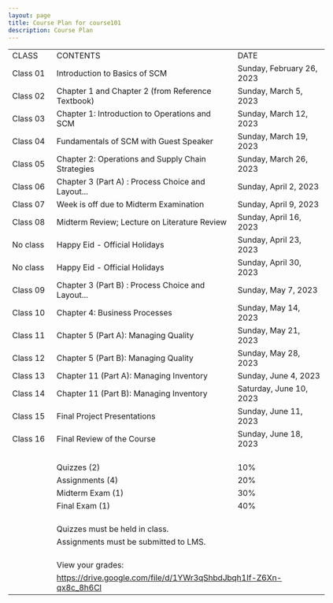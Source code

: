 ```yaml
---
layout: page
title: Course Plan for course101
description: Course Plan
---
```



<div id="course101_22939" align=center x:publishsource="Excel">

<table border=0 cellpadding=0 cellspacing=0 width=642 style='border-collapse:
 collapse;table-layout:fixed;width:482pt'>
 <col width=81 style='mso-width-source:userset;mso-width-alt:2602;width:61pt'>
 <col width=381 style='mso-width-source:userset;mso-width-alt:12202;width:286pt'>
 <col width=180 style='mso-width-source:userset;mso-width-alt:5760;width:135pt'>
 <tr height=21 style='height:16.0pt'>
  <td height=21 width=81 style='height:16.0pt;width:61pt'>CLASS</td>
  <td width=381 style='width:286pt'>CONTENTS</td>
  <td width=180 style='width:135pt'>DATE</td>
 </tr>
 <tr height=21 style='height:16.0pt'>
  <td height=21 style='height:16.0pt'>Class 01</td>
  <td>Introduction to Basics of SCM</td>
  <td>Sunday, February 26, 2023</td>
 </tr>
 <tr height=21 style='height:16.0pt'>
  <td height=21 style='height:16.0pt'>Class 02</td>
  <td>Chapter 1 and Chapter 2 (from Reference Textbook)</td>
  <td>Sunday, March 5, 2023</td>
 </tr>
 <tr height=21 style='height:16.0pt'>
  <td height=21 style='height:16.0pt'>Class 03</td>
  <td>Chapter 1: Introduction to Operations and SCM</td>
  <td>Sunday, March 12, 2023</td>
 </tr>
 <tr height=21 style='height:16.0pt'>
  <td height=21 style='height:16.0pt'>Class 04</td>
  <td>Fundamentals of SCM with Guest Speaker</td>
  <td>Sunday, March 19, 2023</td>
 </tr>
 <tr height=21 style='height:16.0pt'>
  <td height=21 style='height:16.0pt'>Class 05</td>
  <td>Chapter 2: Operations and Supply Chain Strategies</td>
  <td>Sunday, March 26, 2023</td>
 </tr>
 <tr height=21 style='height:16.0pt'>
  <td height=21 style='height:16.0pt'>Class 06</td>
  <td>Chapter 3 (Part A) : Process Choice and Layout...</td>
  <td>Sunday, April 2, 2023</td>
 </tr>
 <tr height=21 style='height:16.0pt'>
  <td height=21 style='height:16.0pt'>Class 07</td>
  <td>Week is off due to Midterm Examination</td>
  <td>Sunday, April 9, 2023</td>
 </tr>
 <tr height=21 style='height:16.0pt'>
  <td height=21 style='height:16.0pt'>Class 08</td>
  <td>Midterm Review; Lecture on Literature Review</td>
  <td>Sunday, April 16, 2023</td>
 </tr>
 <tr height=21 style='height:16.0pt'>
  <td height=21 style='height:16.0pt'>No class</td>
  <td>Happy Eid - Official Holidays</td>
  <td>Sunday, April 23, 2023</td>
 </tr>
 <tr height=21 style='height:16.0pt'>
  <td height=21 style='height:16.0pt'>No class</td>
  <td>Happy Eid - Official Holidays</td>
  <td>Sunday, April 30, 2023</td>
 </tr>
 <tr height=21 style='height:16.0pt'>
  <td height=21 style='height:16.0pt'>Class 09</td>
  <td>Chapter 3 (Part B) : Process Choice and Layout...</td>
  <td>Sunday, May 7, 2023</td>
 </tr>
 <tr height=21 style='height:16.0pt'>
  <td height=21 style='height:16.0pt'>Class 10</td>
  <td>Chapter 4: Business Processes</td>
  <td>Sunday, May 14, 2023</td>
 </tr>
 <tr height=21 style='height:16.0pt'>
  <td height=21 style='height:16.0pt'>Class 11</td>
  <td>Chapter 5 (Part A): Managing Quality</td>
  <td>Sunday, May 21, 2023</td>
 </tr>
 <tr height=21 style='height:16.0pt'>
  <td height=21 style='height:16.0pt'>Class 12</td>
  <td>Chapter 5 (Part B): Managing Quality</td>
  <td>Sunday, May 28, 2023</td>
 </tr>
 <tr height=21 style='height:16.0pt'>
  <td height=21 style='height:16.0pt'>Class 13</td>
  <td>Chapter 11 (Part A): Managing Inventory</td>
  <td>Sunday, June 4, 2023</td>
 </tr>
 <tr height=21 style='height:16.0pt'>
  <td height=21 style='height:16.0pt'>Class 14</td>
  <td>Chapter 11 (Part B): Managing Inventory</td>
  <td>Saturday, June 10, 2023</td>
 </tr>
 <tr height=21 style='height:16.0pt'>
  <td height=21 style='height:16.0pt'>Class 15</td>
  <td>Final Project Presentations</td>
  <td>Sunday, June 11, 2023</td>
 </tr>
 <tr height=21 style='height:16.0pt'>
  <td height=21 style='height:16.0pt'>Class 16</td>
  <td>Final Review of the Course</td>
  <td>Sunday, June 18, 2023</td>
 </tr>
 <tr height=21 style='height:16.0pt'>
  <td height=21 colspan=3 style='height:16.0pt;mso-ignore:colspan'></td>
 </tr>
 <tr height=21 style='height:16.0pt'>
  <td height=21 style='height:16.0pt'></td>
  <td>Quizzes (2)</td>
  <td class=xl65>10%</td>
 </tr>
 <tr height=21 style='height:16.0pt'>
  <td height=21 style='height:16.0pt'></td>
  <td>Assignments (4)</td>
  <td class=xl65>20%</td>
 </tr>
 <tr height=21 style='height:16.0pt'>
  <td height=21 style='height:16.0pt'></td>
  <td>Midterm Exam (1)</td>
  <td class=xl65>30%</td>
 </tr>
 <tr height=21 style='height:16.0pt'>
  <td height=21 style='height:16.0pt'></td>
  <td>Final Exam (1)</td>
  <td class=xl65>40%</td>
 </tr>
 <tr height=21 style='height:16.0pt'>
  <td height=21 colspan=3 style='height:16.0pt;mso-ignore:colspan'></td>
 </tr>
 <tr height=21 style='height:16.0pt'>
  <td height=21 style='height:16.0pt'></td>
  <td>Quizzes must be held in class.</td>
  <td></td>
 </tr>
 <tr height=21 style='height:16.0pt'>
  <td height=21 style='height:16.0pt'></td>
  <td>Assignments must be submitted to LMS.</td>
  <td></td>
 </tr>
 <tr height=21 style='height:16.0pt'>
  <td height=21 colspan=3 style='height:16.0pt;mso-ignore:colspan'></td>
 </tr>
 <tr height=21 style='height:16.0pt'>
  <td height=21 style='height:16.0pt'></td>
  <td>View your grades:</td>
  <td></td>
 </tr>
 <tr height=21 style='height:16.0pt'>
  <td height=21 style='height:16.0pt'></td>
  <td class=xl66 colspan=2 style='mso-ignore:colspan'><a
  href="https://drive.google.com/file/d/1YWr3qShbdJbqh1If-Z6Xn-qx8c_8h6Cl"
  title="Link for grades">https://drive.google.com/file/d/1YWr3qShbdJbqh1If-Z6Xn-qx8c_8h6Cl</a></td>
 </tr>
 <tr height=0 style='display:none'>
  <td width=81 style='width:61pt'></td>
  <td width=381 style='width:286pt'></td>
  <td width=180 style='width:135pt'></td>
 </tr>
</table>

</div>
